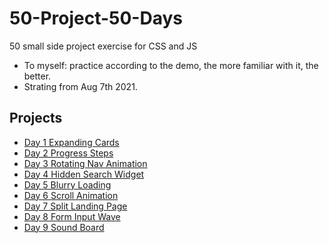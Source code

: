 # 50-Project-50-Days

50 small side project exercise for CSS and JS

- To myself: practice according to the demo, the more familiar with it, the better.
- Strating from Aug 7th 2021.

## Projects

- [Day 1 Expanding Cards](./Day%201%20Expanding%20Cards/)
- [Day 2 Progress Steps](./Day%202%20Progress%20Steps/)
- [Day 3 Rotating Nav Animation](./Day%203%20Rotating%20Nav%20Animation/)
- [Day 4 Hidden Search Widget](./Day%204%20Hidden%20Search%20Widget/)
- [Day 5 Blurry Loading ](./Day%205%20Blurry%20Loading/)
- [Day 6 Scroll Animation](./Day%206%20Scroll%20Animation/)
- [Day 7 Split Landing Page](./Day%207%20Split%20Landing%20Page)
- [Day 8 Form Input Wave](./Day%208%20Form%20Input%20Wave)
- [Day 9 Sound Board](./Day%209%20Sound%20Board)
